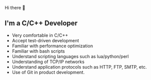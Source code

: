 Hi there 👋

I'm a C/C++ Developer
---------------------
* Very comfortable in C/C++
* Accept test-driven development
* Familiar with performance optimization
* Familiar with bash scripts
* Understand scripting languages such as lua/python/perl
* Understanding of TCP/IP networks
* Understand application protocols such as HTTP, FTP, SMTP, etc.
* Use of Git in product development.
